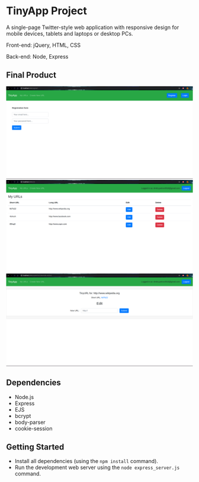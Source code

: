 # TinyApp Project

A single-page Twitter-style web application with responsive design for mobile devices, tablets and laptops or desktop PCs.

Front-end: jQuery, HTML, CSS

Back-end: Node, Express

## Final Product

!["Registration page"](https://github.com/lib3rate/tinyapp/blob/master/docs/registration-page.png?raw=true)
!["Main page with a list of URLs added by the user"](https://github.com/lib3rate/tinyapp/blob/master/docs/urls-page.png.png?raw=true)
!["Page for a specific URL with an update interface"](https://github.com/lib3rate/tinyapp/blob/master/docs/shortUrl-page.png?raw=true)

## Dependencies

- Node.js
- Express
- EJS
- bcrypt
- body-parser
- cookie-session

## Getting Started

- Install all dependencies (using the `npm install` command).
- Run the development web server using the `node express_server.js` command.